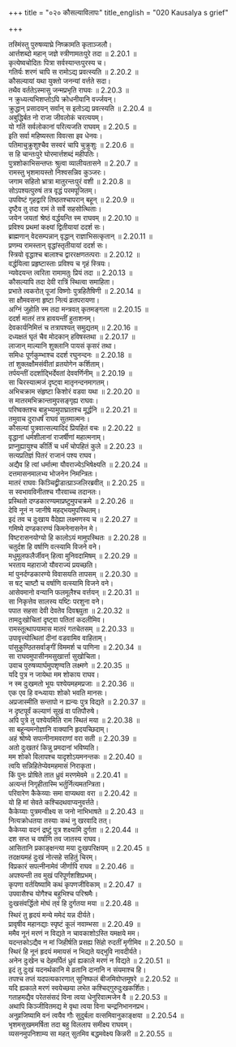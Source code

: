 +++
title = "०२० कौसल्याविलापः"
title_english = "020 Kausalya s grief"

+++


  
तस्मिंस्तु पुरुषव्याघ्रे निष्क्रामति कृताञ्जलौ।  
आर्त्तशब्दो महान् जज्ञे स्त्रीणामतःपुरे तदा ॥ 2.20.1 ॥   
कृत्येष्वचोदितः पित्रा सर्वस्यान्तःपुरस्य च।  
गतिर्यः शरणं चापि स रामोऽद्य प्रवत्स्यति ॥ 2.20.2 ॥   
कौसल्यायां यथा युक्तो जनन्यां वर्त्तते सदा।  
तथैव वर्ततेऽस्मासु जन्मप्रभृति राघवः ॥ 2.20.3 ॥   
न क्रुध्यत्यभिशप्तोऽपि क्रोधनीयानि वर्ज्जयन्।  
क्रुद्धान् प्रसादयन् सर्वान् स इतोऽद्य प्रवत्स्यति ॥ 2.20.4 ॥   
अबुद्धिर्बत नो राजा जीवलोकं चरत्ययम्।  
यो गतिं सर्वलोकानां परित्यजति राघवम् ॥ 2.20.5 ॥   
इति सर्वा महिष्यस्ता विवत्सा इव धेनवः।  
पतिमाचुक्रुशुश्चैव सस्वरं चापि चुक्रुशुः ॥ 2.20.6 ॥   
स हि चान्तःपुरे घोरमार्त्तशब्दं महीपतिः।  
पुत्रशोकाभिसन्तप्तः श्रुत्वा व्यालीयतासने ॥ 2.20.7 ॥   
रामस्तु भृशमायस्तो निश्वसन्निव कुञ्जरः।  
जगाम सहितो भ्रात्रा मातुरन्तःपुरं वशी ॥ 2.20.8 ॥   
सोऽपश्यत्पुरुषं तत्र वृद्धं परमपूजितम्।  
उपविष्टं गृहद्वारि तिष्ठतश्चापरान् बहून् ॥ 2.20.9 ॥   
दृष्टैव तु तदा रामं ते सर्वे सहसोत्थिताः।  
जयेन जयतां श्रेष्ठं वर्द्धयन्ति स्म राघवम् ॥ 2.20.10 ॥   
प्रविश्य प्रथमां कक्ष्यां द्वितीयायां ददर्श सः।  
ब्राह्मणान् वेदसम्पन्नान् वृद्धान् राज्ञाभिसत्कृतान् ॥ 2.20.11 ॥   
प्रणम्य रामस्तान् वृद्धांस्तृतीयायां ददर्श सः।  
स्त्रियो वृद्धाश्च बालाश्च द्वाररक्षणतत्पराः ॥ 2.20.12 ॥   
वर्द्धयित्वा प्रहृष्टास्ताः प्रविश्य च गृहं स्त्रियः।  
न्यवेदयन्त त्वरिता रामामतुः प्रियं तदा ॥ 2.20.13 ॥   
कौसल्यापि तदा देवी रात्रिं स्थित्वा समाहिता।  
प्रभाते त्वकरोत् पूजां विष्णोः पुत्रहितैषिणी ॥ 2.20.14 ॥   
सा क्षौमवसना हृष्टा नित्यं व्रतपरायणा।  
अग्निं जुहोति स्म तदा मन्त्रवत् कृतमङ्गला ॥ 2.20.15 ॥   
ददर्श मातरं तत्र हावयन्तीं हुताशनम्।  
देवकार्यनिमित्तं च तत्रापश्यत् समुद्यतम् ॥ 2.20.16 ॥   
दध्यक्षतं घृतं चैव मोदकान् हविषस्तथा ॥ 2.20.17 ॥   
लाजान् माल्यानि शुक्लानि पायसं कृसरं तथा।  
समिधः पूर्णकुम्भाश्च ददर्श रघुनन्दनः ॥ 2.20.18 ॥   
तां शुक्लक्षौमसंवीतां व्रतयोगेन कर्शिताम्।  
तर्पयन्तीं ददर्शाद्भिर्देवतां देववर्णिनीम् ॥ 2.20.19 ॥   
सा चिरस्यात्मजं दृष्ट्वा मातृनन्दनमागतम्।  
अभिचक्राम संहृष्टा किशोरं वडवा यथा ॥ 2.20.20 ॥   
स मातरमभिक्रान्तामुपसङ्गृह्य राघवः।  
परिष्वक्तश्च बाहुभ्यामुपाघ्रातश्च मूर्द्धनि ॥ 2.20.21 ॥   
तमुवाच दुराधर्षं राघवं सुतमात्मनः।  
कौसल्यां पुत्रवात्सल्यादिदं प्रियहितं वचः ॥ 2.20.22 ॥   
वृद्धानां धर्मशीलानां राजर्षीणां महात्मनाम्।  
प्राप्नुह्यायुश्च कीर्तिं च धर्मं चोपहितं कुले ॥ 2.20.23 ॥   
सत्यप्रतिज्ञं पितरं राजानं पश्य राघव।  
अद्यैव हि त्वां धर्मात्मा यौवराज्येऽभिषेक्ष्यति ॥ 2.20.24 ॥   
दत्तमासनमालभ्य भोजनेन निमन्त्रितः।  
मातरं राघवः किञ्चिद्व्रीडात्प्राञ्जलिरब्रवीत् ॥ 2.20.25 ॥   
स स्वभावविनीतश्च गौरवाच्च तदानतः।  
प्रस्थितो दण्डकारण्यमाप्रष्टुमुपचक्रमे ॥ 2.20.26 ॥   
देवि नूनं न जानीषे महद्भयमुपस्थितम्।  
इदं तव च दुःखाय वैदेह्या लक्ष्मणस्य च ॥ 2.20.27 ॥   
गमिष्ये दण्डकारण्यं किमनेनासनेन मे।  
विष्टरासनयोग्यो हि कालोऽयं मामुपस्थितः ॥ 2.20.28 ॥   
चतुर्दश हि वर्षाणि वत्स्यामि विजने वने।  
मधुमूलफलैर्जीवन् हित्वा मुनिवदामिषम् ॥ 2.20.29 ॥   
भरताय महाराजो यौवराज्यं प्रयच्छति।  
मां पुनर्दण्डकारण्ये विवासयति तापसम् ॥ 2.20.30 ॥   
स षट् चाष्टौ च वर्षाणि वत्स्यामि विजने वने।  
आसेवमानो वन्यानि फलमूलैश्च वर्त्तयन् ॥ 2.20.31 ॥   
सा निकृत्तेव सालस्य यष्टिः परशुना वने।  
पपात सहसा देवी देवतेव दिवश्च्युता ॥ 2.20.32 ॥   
तामदुःखोचितां दृष्ट्वा पतितां कदलीमिव।  
रामस्तूत्थापयामास मातरं गतचेतसम् ॥ 2.20.33 ॥   
उपावृत्त्योत्थितां दीनां वडवामिव वाहिताम्।  
पांसुकुण्ठितसर्वाङ्गीं विममर्श च पाणिना ॥ 2.20.34 ॥   
सा राघवमुपासीनमसुखार्त्ता सुखोचिता।  
उवाच पुरुषव्यार्घमुपशृण्वति लक्ष्मणे ॥ 2.20.35 ॥   
यदि पुत्र न जायेथा मम शोकाय राघव।  
न स्म दुःखमतो भूयः पश्येयमहमप्रजाः ॥ 2.20.36 ॥   
एक एव हि वन्ध्यायाः शोको भवति मानसः।  
अप्रजास्मीति सन्तापो न ह्यन्यः पुत्र विद्यते ॥ 2.20.37 ॥   
न दृष्टपूर्वं कल्याणं सूखं वा पतिपौरुषे।  
अपि पुत्रे तु पश्येयमिति राम स्थितं मया ॥ 2.20.38 ॥   
सा बहून्यमनोज्ञानि वाक्यानि हृदयच्छिदाम्।  
अहं श्रोष्ये सपत्नीनामवराणां वरा सती ॥ 2.20.39 ॥   
अतो दुःखतरं किन्नु प्रमदानां भविष्यति।  
मम शोको विलापश्च यादृशोऽयमनन्तकः ॥ 2.20.40 ॥   
त्वयि सन्निहितेप्येवमहमासं निराकृता।  
किं पुनः प्रोषिते तात ध्रुवं मरणमेवमे ॥ 2.20.41 ॥   
अत्यन्तं निगृहीतास्मि भर्तुर्नित्यमतन्त्रिता।  
परिवारेण कैकेय्याः समा वाप्यथवा वरा ॥ 2.20.42 ॥   
यो हि मां सेवते कश्चिदथवाप्यनुवर्त्तते।  
कैकेय्याः पुत्रमन्वीक्ष्य स जनो नाभिभाषते ॥ 2.20.43 ॥   
नित्यक्रोधतया तस्याः कथं नु खरवादि तत्।  
कैकेय्या वदनं द्रष्टुं पुत्र शक्ष्यामि दुर्गता ॥ 2.20.44 ॥   
दश सप्त च वर्षाणि तव जातस्य राघव।  
आसितानि प्रकाङ्क्षन्त्या मया दुःखपरिक्षयम् ॥ 2.20.45 ॥   
तदक्षयमहं दुःखं नोत्सहे सहितुं चिरम्।  
विप्रकारं सपत्नीनामेवं जीर्णापि राघव ॥ 2.20.46 ॥   
अपश्यन्ती तव मुखं परिपूर्णशशिप्रभम्।  
कृपणा वर्तयिष्यामि कथं कृपणजीविकाम् ॥ 2.20.47 ॥   
उपवासैश्च योगैश्च बहुभिश्च परिश्रमैः।  
दुःखसंवर्द्धितो मोघं त्वं हि दुर्गतया मया ॥ 2.20.48 ॥   
स्थिरं तु हृदयं मन्ये ममेदं यन्न दीर्यते।  
प्रावृषीव महानद्याः स्पृष्टं कूलं नवाम्भसा ॥ 2.20.49 ॥   
ममैव नूनं मरणं न विद्यते न चावकाशोऽस्ति यमक्षये मम।  
यदन्तकोऽद्यैव न मां जिहीर्षति प्रसह्य सिंहो रुदतीं मृगीमिव ॥ 2.20.50 ॥   
स्थिरं हि नूनं हृदयं ममायसं न भिद्यते यद्भुवि नावदीर्यते।  
अनेन दुःखेन च देहमर्पितं ध्रुवं ह्यकाले मरणं न विद्यते ॥ 2.20.51 ॥   
इदं तु दुःखं यदनर्थकानि मे व्रतानि दानानि न संयमाश्च हि।  
तपश्च तप्तं यदपत्यकारणात् सुनिष्फलं बीजमिवोप्तमूषरे ॥ 2.20.52 ॥   
यदि ह्यकाले मरणं स्वयेच्छया लभेत कश्चिद्गुरुदुःखकर्शितः।  
गताहमद्यैव परेतसंसदं विना त्वया धेनुरिवात्मजेन वै ॥ 2.20.53 ॥   
अथापि किञ्जीवितमद्य मे वृथा त्वया विना चन्द्रनिभाननप्रभ।  
अनुव्रजिष्यामि वनं त्वयैव गौः सुदुर्बला वत्समिवानुकाङ्क्षया ॥ 2.20.54 ॥   
भृशमसुखममर्षिता तदा बहु विललाप समीक्ष्य राघवम्।  
व्यसनमुपनिशाम्य सा महत् सुतमिव बद्धमवेक्ष्य किन्नरी ॥ 2.20.55 ॥   
